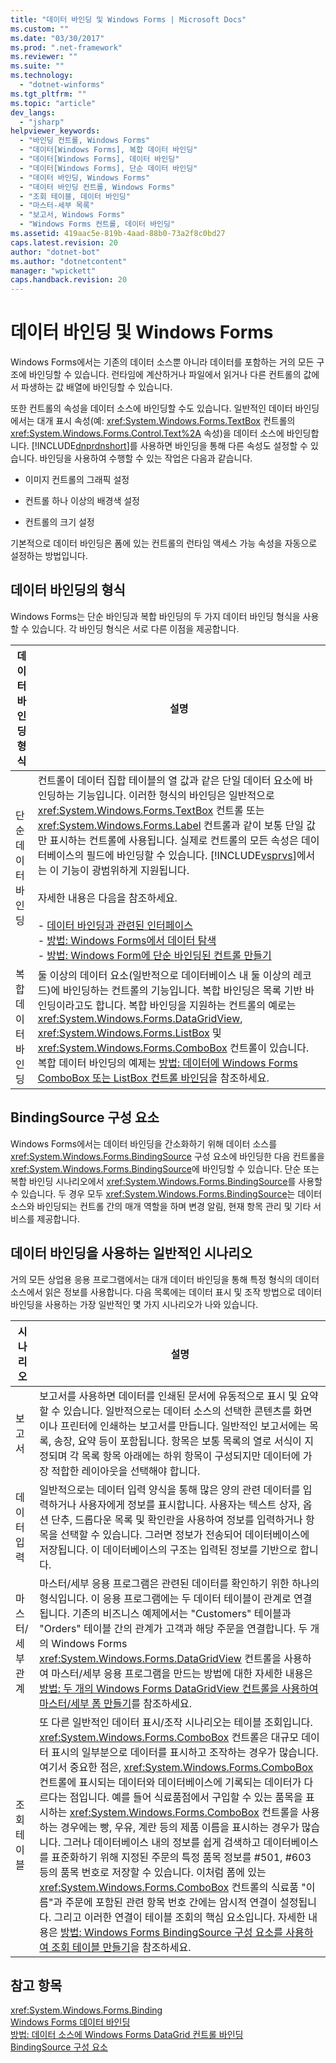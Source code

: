 ```yaml
---
title: "데이터 바인딩 및 Windows Forms | Microsoft Docs"
ms.custom: ""
ms.date: "03/30/2017"
ms.prod: ".net-framework"
ms.reviewer: ""
ms.suite: ""
ms.technology: 
  - "dotnet-winforms"
ms.tgt_pltfrm: ""
ms.topic: "article"
dev_langs: 
  - "jsharp"
helpviewer_keywords: 
  - "바인딩 컨트롤, Windows Forms"
  - "데이터[Windows Forms], 복합 데이터 바인딩"
  - "데이터[Windows Forms], 데이터 바인딩"
  - "데이터[Windows Forms], 단순 데이터 바인딩"
  - "데이터 바인딩, Windows Forms"
  - "데이터 바인딩 컨트롤, Windows Forms"
  - "조회 테이블, 데이터 바인딩"
  - "마스터-세부 목록"
  - "보고서, Windows Forms"
  - "Windows Forms 컨트롤, 데이터 바인딩"
ms.assetid: 419aac5e-819b-4aad-88b0-73a2f8c0bd27
caps.latest.revision: 20
author: "dotnet-bot"
ms.author: "dotnetcontent"
manager: "wpickett"
caps.handback.revision: 20
---
```

# 데이터 바인딩 및 Windows Forms
Windows Forms에서는 기존의 데이터 소스뿐 아니라 데이터를 포함하는 거의 모든 구조에 바인딩할 수 있습니다.  런타임에 계산하거나 파일에서 읽거나 다른 컨트롤의 값에서 파생하는 값 배열에 바인딩할 수 있습니다.  
  
 또한 컨트롤의 속성을 데이터 소스에 바인딩할 수도 있습니다.  일반적인 데이터 바인딩에서는 대개 표시 속성\(예: <xref:System.Windows.Forms.TextBox> 컨트롤의 <xref:System.Windows.Forms.Control.Text%2A> 속성\)을 데이터 소스에 바인딩합니다.  [!INCLUDE[dnprdnshort](../../../includes/dnprdnshort-md.md)]를 사용하면 바인딩을 통해 다른 속성도 설정할 수 있습니다.  바인딩을 사용하여 수행할 수 있는 작업은 다음과 같습니다.  
  
-   이미지 컨트롤의 그래픽 설정  
  
-   컨트롤 하나 이상의 배경색 설정  
  
-   컨트롤의 크기 설정  
  
 기본적으로 데이터 바인딩은 폼에 있는 컨트롤의 런타임 액세스 가능 속성을 자동으로 설정하는 방법입니다.  
  
## 데이터 바인딩의 형식  
 Windows Forms는 단순 바인딩과 복합 바인딩의 두 가지 데이터 바인딩 형식을 사용할 수 있습니다.  각 바인딩 형식은 서로 다른 이점을 제공합니다.  
  
|데이터 바인딩 형식|설명|  
|----------------|--------|  
|단순 데이터 바인딩|컨트롤이 데이터 집합 테이블의 열 값과 같은 단일 데이터 요소에 바인딩하는 기능입니다.  이러한 형식의 바인딩은 일반적으로 <xref:System.Windows.Forms.TextBox> 컨트롤 또는 <xref:System.Windows.Forms.Label> 컨트롤과 같이 보통 단일 값만 표시하는 컨트롤에 사용됩니다.  실제로 컨트롤의 모든 속성은 데이터베이스의 필드에 바인딩할 수 있습니다.  [!INCLUDE[vsprvs](../../../includes/vsprvs-md.md)]에서는 이 기능이 광범위하게 지원됩니다.<br /><br /> 자세한 내용은 다음을 참조하세요.<br /><br /> -   [데이터 바인딩과 관련된 인터페이스](../../../docs/framework/winforms/interfaces-related-to-data-binding.md)<br />-   [방법: Windows Forms에서 데이터 탐색](../../../docs/framework/winforms/how-to-navigate-data-in-windows-forms.md)<br />-   [방법: Windows Form에 단순 바인딩된 컨트롤 만들기](../../../docs/framework/winforms/how-to-create-a-simple-bound-control-on-a-windows-form.md)|  
|복합 데이터 바인딩|둘 이상의 데이터 요소\(일반적으로 데이터베이스 내 둘 이상의 레코드\)에 바인딩하는 컨트롤의 기능입니다.  복합 바인딩은 목록 기반 바인딩이라고도 합니다.  복합 바인딩을 지원하는 컨트롤의 예로는 <xref:System.Windows.Forms.DataGridView>, <xref:System.Windows.Forms.ListBox> 및 <xref:System.Windows.Forms.ComboBox> 컨트롤이 있습니다.  복합 데이터 바인딩의 예제는 [방법: 데이터에 Windows Forms ComboBox 또는 ListBox 컨트롤 바인딩](../../../docs/framework/winforms/controls/how-to-bind-a-windows-forms-combobox-or-listbox-control-to-data.md)을 참조하세요.|  
  
## BindingSource 구성 요소  
 Windows Forms에서는 데이터 바인딩을 간소화하기 위해 데이터 소스를 <xref:System.Windows.Forms.BindingSource> 구성 요소에 바인딩한 다음 컨트롤을 <xref:System.Windows.Forms.BindingSource>에 바인딩할 수 있습니다.  단순 또는 복합 바인딩 시나리오에서 <xref:System.Windows.Forms.BindingSource>를 사용할 수 있습니다.  두 경우 모두 <xref:System.Windows.Forms.BindingSource>는 데이터 소스와 바인딩되는 컨트롤 간의 매개 역할을 하며 변경 알림, 현재 항목 관리 및 기타 서비스를 제공합니다.  
  
## 데이터 바인딩을 사용하는 일반적인 시나리오  
 거의 모든 상업용 응용 프로그램에서는 대개 데이터 바인딩을 통해 특정 형식의 데이터 소스에서 읽은 정보를 사용합니다.  다음 목록에는 데이터 표시 및 조작 방법으로 데이터 바인딩을 사용하는 가장 일반적인 몇 가지 시나리오가 나와 있습니다.  
  
|시나리오|설명|  
|----------|--------|  
|보고서|보고서를 사용하면 데이터를 인쇄된 문서에 유동적으로 표시 및 요약할 수 있습니다.  일반적으로는 데이터 소스의 선택한 콘텐츠를 화면이나 프린터에 인쇄하는 보고서를 만듭니다.  일반적인 보고서에는 목록, 송장, 요약 등이 포함됩니다.  항목은 보통 목록의 열로 서식이 지정되며 각 목록 항목 아래에는 하위 항목이 구성되지만 데이터에 가장 적합한 레이아웃을 선택해야 합니다.|  
|데이터 입력|일반적으로는 데이터 입력 양식을 통해 많은 양의 관련 데이터를 입력하거나 사용자에게 정보를 표시합니다.  사용자는 텍스트 상자, 옵션 단추, 드롭다운 목록 및 확인란을 사용하여 정보를 입력하거나 항목을 선택할 수 있습니다.  그러면 정보가 전송되어 데이터베이스에 저장됩니다. 이 데이터베이스의 구조는 입력된 정보를 기반으로 합니다.|  
|마스터\/세부 관계|마스터\/세부 응용 프로그램은 관련된 데이터를 확인하기 위한 하나의 형식입니다.  이 응용 프로그램에는 두 데이터 테이블이 관계로 연결됩니다. 기존의 비즈니스 예제에서는 "Customers" 테이블과 "Orders" 테이블 간의 관계가 고객과 해당 주문을 연결합니다.  두 개의 Windows Forms <xref:System.Windows.Forms.DataGridView> 컨트롤을 사용하여 마스터\/세부 응용 프로그램을 만드는 방법에 대한 자세한 내용은 [방법: 두 개의 Windows Forms DataGridView 컨트롤을 사용하여 마스터\/세부 폼 만들기](../../../docs/framework/winforms/controls/create-a-master-detail-form-using-two-datagrids.md)를 참조하세요.|  
|조회 테이블|또 다른 일반적인 데이터 표시\/조작 시나리오는 테이블 조회입니다.  <xref:System.Windows.Forms.ComboBox> 컨트롤은 대규모 데이터 표시의 일부분으로 데이터를 표시하고 조작하는 경우가 많습니다.  여기서 중요한 점은, <xref:System.Windows.Forms.ComboBox> 컨트롤에 표시되는 데이터와 데이터베이스에 기록되는 데이터가 다르다는 점입니다.  예를 들어 식료품점에서 구입할 수 있는 품목을 표시하는 <xref:System.Windows.Forms.ComboBox> 컨트롤을 사용하는 경우에는 빵, 우유, 계란 등의 제품 이름을 표시하는 경우가 많습니다.  그러나 데이터베이스 내의 정보를 쉽게 검색하고 데이터베이스를 표준화하기 위해 지정된 주문의 특정 품목 정보를 \#501, \#603 등의 품목 번호로 저장할 수 있습니다.  이처럼 폼에 있는 <xref:System.Windows.Forms.ComboBox> 컨트롤의 식료품 "이름"과 주문에 포함된 관련 항목 번호 간에는 암시적 연결이 설정됩니다.  그리고 이러한 연결이 테이블 조회의 핵심 요소입니다.  자세한 내용은 [방법: Windows Forms BindingSource 구성 요소를 사용하여 조회 테이블 만들기](../../../docs/framework/winforms/controls/how-to-create-a-lookup-table-with-the-windows-forms-bindingsource-component.md)을 참조하세요.|  
  
## 참고 항목  
 <xref:System.Windows.Forms.Binding>   
 [Windows Forms 데이터 바인딩](../../../docs/framework/winforms/windows-forms-data-binding.md)   
 [방법: 데이터 소스에 Windows Forms DataGrid 컨트롤 바인딩](../../../docs/framework/winforms/controls/how-to-bind-the-windows-forms-datagrid-control-to-a-data-source.md)   
 [BindingSource 구성 요소](../../../docs/framework/winforms/controls/bindingsource-component.md)